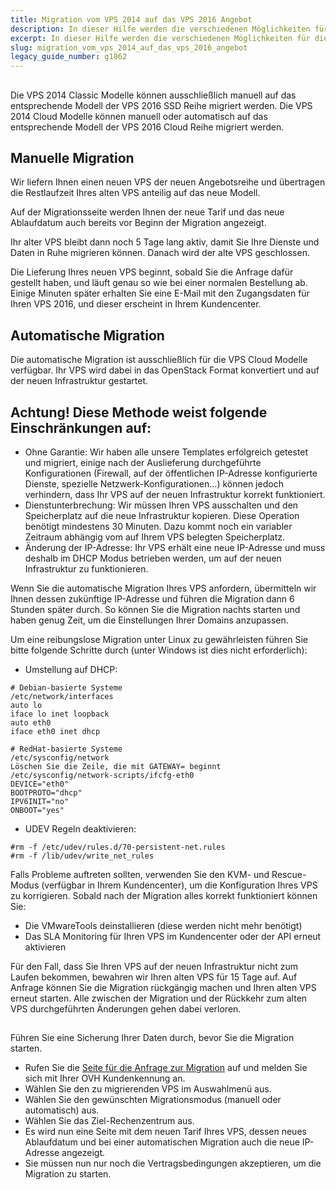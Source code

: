 ```yaml
---
title: Migration vom VPS 2014 auf das VPS 2016 Angebot
description: In dieser Hilfe werden die verschiedenen Möglichkeiten für die Migration vom VPS 2014 auf das VPS 2016 Angebot vorgestellt.
excerpt: In dieser Hilfe werden die verschiedenen Möglichkeiten für die Migration vom VPS 2014 auf das VPS 2016 Angebot vorgestellt.
slug: migration_vom_vps_2014_auf_das_vps_2016_angebot
legacy_guide_number: g1862
---
```



## 
Die VPS 2014 Classic Modelle können ausschließlich manuell auf das entsprechende Modell der VPS 2016 SSD Reihe migriert werden.
Die VPS 2014 Cloud Modelle können manuell oder automatisch auf das entsprechende Modell der VPS 2016 Cloud Reihe migriert werden.


## Manuelle Migration
Wir liefern Ihnen einen neuen VPS der neuen Angebotsreihe und übertragen die Restlaufzeit Ihres alten VPS anteilig auf das neue Modell.

Auf der Migrationsseite werden Ihnen der neue Tarif und das neue Ablaufdatum auch bereits vor Beginn der Migration angezeigt.

Ihr alter VPS bleibt dann noch 5 Tage lang aktiv, damit Sie Ihre Dienste und Daten in Ruhe migrieren können. Danach wird der alte VPS geschlossen.

Die Lieferung Ihres neuen VPS beginnt, sobald Sie die Anfrage dafür gestellt haben, und läuft genau so wie bei einer normalen Bestellung ab. Einige Minuten später erhalten Sie eine E-Mail mit den Zugangsdaten für Ihren VPS 2016, und dieser erscheint in Ihrem Kundencenter.


## Automatische Migration
Die automatische Migration ist ausschließlich für die VPS Cloud Modelle verfügbar. Ihr VPS wird dabei in das OpenStack Format konvertiert und auf der neuen Infrastruktur gestartet.

## Achtung! Diese Methode weist folgende Einschränkungen auf:

- Ohne Garantie: Wir haben alle unsere Templates erfolgreich getestet und migriert, einige nach der Auslieferung durchgeführte Konfigurationen (Firewall, auf der öffentlichen IP-Adresse konfigurierte Dienste, spezielle Netzwerk-Konfigurationen...) können jedoch verhindern, dass Ihr VPS auf der neuen Infrastruktur korrekt funktioniert.
- Dienstunterbrechung: Wir müssen Ihren VPS ausschalten und den Speicherplatz auf die neue Infrastruktur kopieren. Diese Operation benötigt mindestens 30 Minuten. Dazu kommt noch ein variabler Zeitraum abhängig vom auf Ihrem VPS belegten Speicherplatz.
- Änderung der IP-Adresse: Ihr VPS erhält eine neue IP-Adresse und muss deshalb im DHCP Modus betrieben werden, um auf der neuen Infrastruktur zu funktionieren.


Wenn Sie die automatische Migration Ihres VPS anfordern, übermitteln wir Ihnen dessen zukünftige IP-Adresse und führen die Migration dann 6 Stunden später durch. So können Sie die Migration nachts starten und haben genug Zeit, um die Einstellungen Ihrer Domains anzupassen.

Um eine reibungslose Migration unter Linux zu gewährleisten führen Sie bitte folgende Schritte durch (unter Windows ist dies nicht erforderlich):


- Umstellung auf DHCP:


```
# Debian-basierte Systeme
/etc/network/interfaces
auto lo
iface lo inet loopback
auto eth0
iface eth0 inet dhcp
```



```
# RedHat-basierte Systeme
/etc/sysconfig/network
Löschen Sie die Zeile, die mit GATEWAY= beginnt
/etc/sysconfig/network-scripts/ifcfg-eth0
DEVICE="eth0"
BOOTPROTO="dhcp"
IPV6INIT="no"
ONBOOT="yes"
```


- UDEV Regeln deaktivieren:


```
#rm -f /etc/udev/rules.d/70-persistent-net.rules
#rm -f /lib/udev/write_net_rules
```



Falls Probleme auftreten sollten, verwenden Sie den KVM- und Rescue-Modus (verfügbar in Ihrem Kundencenter), um die Konfiguration Ihres VPS zu korrigieren.
Sobald nach der Migration alles korrekt funktioniert können Sie:


- Die VMwareTools deinstallieren (diese werden nicht mehr benötigt)
- Das SLA Monitoring für Ihren VPS im Kundencenter oder der API erneut aktivieren


Für den Fall, dass Sie Ihren VPS auf der neuen Infrastruktur nicht zum Laufen bekommen, bewahren wir Ihren alten VPS für 15 Tage auf. Auf Anfrage können Sie die Migration rückgängig machen und Ihren alten VPS erneut starten. Alle zwischen der Migration und der Rückkehr zum alten VPS durchgeführten Änderungen gehen dabei verloren.


## 
Führen Sie eine Sicherung Ihrer Daten durch, bevor Sie die Migration starten.

- Rufen Sie die [Seite für die Anfrage zur Migration](https://www.ovh.de/vps2016/migration2014to2016/) auf und melden Sie sich mit Ihrer OVH Kundenkennung an.
- Wählen Sie den zu migrierenden VPS im Auswahlmenü aus.
- Wählen Sie den gewünschten Migrationsmodus (manuell oder automatisch) aus.
- Wählen Sie das Ziel-Rechenzentrum aus.
- Es wird nun eine Seite mit dem neuen Tarif Ihres VPS, dessen neues Ablaufdatum und bei einer automatischen Migration auch die neue IP-Adresse angezeigt.
- Sie müssen nun nur noch die Vertragsbedingungen akzeptieren, um die Migration zu starten.



